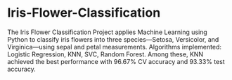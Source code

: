 # Iris-Flower-Classification
The Iris Flower Classification Project applies Machine Learning using Python to classify iris flowers into three species—Setosa, Versicolor, and Virginica—using sepal and petal measurements.  Algorithms implemented: Logistic Regression, KNN, SVC, Random Forest. Among these, KNN achieved the best performance with 96.67% CV accuracy and 93.33% test accuracy.
